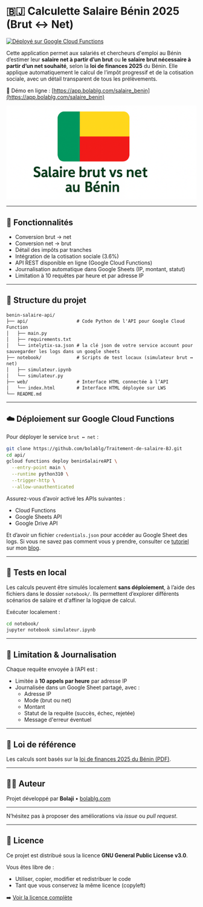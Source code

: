 # 🇧🇯 Calculette Salaire Bénin 2025 (Brut ↔ Net)


[![Déployé sur Google Cloud Functions](https://img.shields.io/badge/Google%20Cloud-Function-blue)](https://console.cloud.google.com/functions)

Cette application permet aux salariés et chercheurs d'emploi au Bénin d’estimer leur **salaire net à partir d’un brut** ou **le salaire brut nécessaire à partir d’un net souhaité**, selon la **loi de finances 2025** du Bénin. Elle applique automatiquement le calcul de l’impôt progressif et de la cotisation sociale, avec un détail transparent de tous les prélèvements.

🔗 Démo en ligne : [https://app.bolablg.com/salaire_benin](https://app.bolablg.com/salaire_benin)

![Aperçu de l'application](./salaire_benin.png)



---

## 🚀 Fonctionnalités

- Conversion brut → net
- Conversion net → brut
- Détail des impôts par tranches
- Intégration de la cotisation sociale (3.6%)
- API REST disponible en ligne (Google Cloud Functions)
- Journalisation automatique dans Google Sheets (IP, montant, statut)
- Limitation à 10 requêtes par heure et par adresse IP

---

## 📁 Structure du projet

```
benin-salaire-api/
├── api/                  # Code Python de l'API pour Google Cloud Function
│   ├── main.py
│   ├── requirements.txt
│   └── intelytix-sa.json # la clé json de votre service account pour sauvegarder les logs dans un google sheets
├── notebook/             # Scripts de test locaux (simulateur brut ↔ net)
│   ├── simulateur.ipynb
│   └── simulateur.py
├── web/                  # Interface HTML connectée à l’API
│   └── index.html        # Interface HTML déployée sur LWS
└── README.md
```

---

## ☁️ Déploiement sur Google Cloud Functions

Pour déployer le service `brut ↔ net` :

```bash
git clone https://github.com/bolablg/Traitement-de-salaire-BJ.git
cd api/
gcloud functions deploy beninSalaireAPI \
  --entry-point main \
  --runtime python310 \
  --trigger-http \
  --allow-unauthenticated
```

Assurez-vous d’avoir activé les APIs suivantes :
- Cloud Functions
- Google Sheets API
- Google Drive API

Et d’avoir un fichier `credentials.json` pour accéder au Google Sheet des logs. Si vous ne savez pas comment vous y prendre, consulter ce [tutoriel](https://blog.bolablg.com/p/google-dev-service-account) sur mon [blog](https://blog.bolablg.com).

---

## 🧪 Tests en local

Les calculs peuvent être simulés localement **sans déploiement**, à l’aide des fichiers dans le dossier `notebook/`. Ils permettent d’explorer différents scénarios de salaire et d'affiner la logique de calcul.

Exécuter localement :

```bash
cd notebook/
jupyter notebook simulateur.ipynb
```

---

## 🔐 Limitation & Journalisation

Chaque requête envoyée à l’API est :
- Limitée à **10 appels par heure** par adresse IP
- Journalisée dans un Google Sheet partagé, avec :
  - Adresse IP
  - Mode (brut ou net)
  - Montant
  - Statut de la requête (succès, échec, rejetée)
  - Message d'erreur éventuel

---

## 📄 Loi de référence

Les calculs sont basés sur la [loi de finances 2025 du Bénin (PDF)](https://finances.bj/wp-content/uploads/2025/01/Benin-Code-General-des-Impots-2025.pdf).

---

## 👨‍💻 Auteur

Projet développé par **Bolaji** • [bolablg.com](https://bolablg.com)

---

N’hésitez pas à proposer des améliorations via *issue* ou *pull request*.

---

## 📜 Licence

Ce projet est distribué sous la licence **GNU General Public License v3.0**.

Vous êtes libre de :
- Utiliser, copier, modifier et redistribuer le code
- Tant que vous conservez la même licence (copyleft)

➡️ [Voir la licence complète](https://www.gnu.org/licenses/gpl-3.0.html)